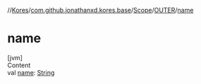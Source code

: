 //[Kores](../../../index.md)/[com.github.jonathanxd.kores.base](../../index.md)/[Scope](../index.md)/[OUTER](index.md)/[name](name.md)



# name  
[jvm]  
Content  
val [name](name.md): [String](https://kotlinlang.org/api/latest/jvm/stdlib/kotlin/-string/index.html)  



